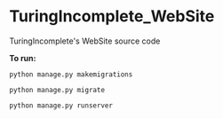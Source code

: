 # TuringIncomplete_WebSite
TuringIncomplete's WebSite source code

**To run:**

```
python manage.py makemigrations

python manage.py migrate

python manage.py runserver
```

